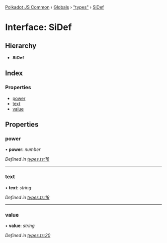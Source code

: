 [Polkadot JS Common](../README.md) › [Globals](../globals.md) › ["types"](../modules/_types_.md) › [SiDef](_types_.sidef.md)

# Interface: SiDef

## Hierarchy

* **SiDef**

## Index

### Properties

* [power](_types_.sidef.md#power)
* [text](_types_.sidef.md#text)
* [value](_types_.sidef.md#value)

## Properties

###  power

• **power**: *number*

*Defined in [types.ts:18](https://github.com/polkadot-js/common/blob/b00d4956/packages/util/src/types.ts#L18)*

___

###  text

• **text**: *string*

*Defined in [types.ts:19](https://github.com/polkadot-js/common/blob/b00d4956/packages/util/src/types.ts#L19)*

___

###  value

• **value**: *string*

*Defined in [types.ts:20](https://github.com/polkadot-js/common/blob/b00d4956/packages/util/src/types.ts#L20)*
